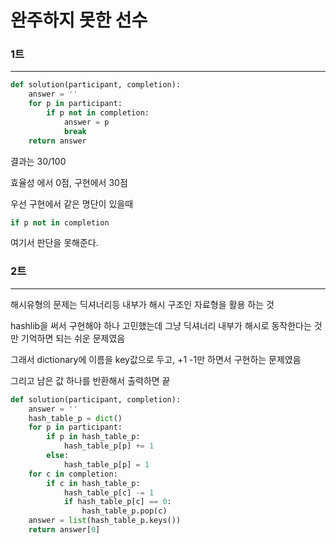 # 완주하지 못한 선수

### 1트

---

```python
def solution(participant, completion):
    answer = ''    
    for p in participant:
        if p not in completion:
            answer = p
            break
    return answer
```

결과는 30/100 

효율성 에서 0점, 구현에서 30점

우선 구현에서 같은 명단이 있을때 

```python
if p not in completion
```

여기서 판단을 못해준다.

### 2트

---

해시유형의 문제는 딕셔너리등 내부가 해시 구조인 자료형을 활용 하는 것

hashlib을 써서 구현해야 하나 고민했는데 그냥 딕셔너리 내부가 해시로 동작한다는 것만 기억하면 되는 쉬운 문제였음

그래서 dictionary에 이름을 key값으로 두고, +1 -1만 하면서 구현하는 문제였음

그리고 남은 값 하나를 반환해서 출력하면 끝

```python
def solution(participant, completion):
    answer = ''
    hash_table_p = dict()
    for p in participant:
        if p in hash_table_p:
            hash_table_p[p] += 1
        else:
            hash_table_p[p] = 1
    for c in completion:
        if c in hash_table_p:
            hash_table_p[c] -= 1
            if hash_table_p[c] == 0:
                hash_table_p.pop(c)
    answer = list(hash_table_p.keys())
    return answer[0]
```